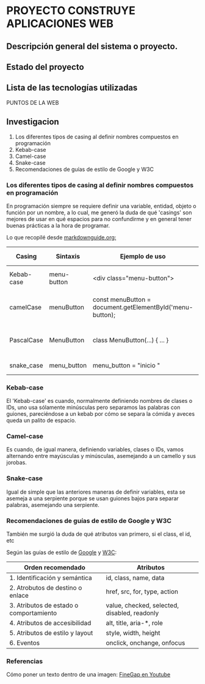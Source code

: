 # PROYECTO CONSTRUYE APLICACIONES WEB

## Descripción general del sistema o proyecto.

## Estado del proyecto

## Lista de las tecnologías utilizadas

PUNTOS DE LA WEB

## Investigacion

1. Los diferentes tipos de casing al definir nombres compuestos en programación
2. Kebab-case
3. Camel-case
4. Snake-case
5. Recomendaciones de guías de estilo de Google y W3C

### Los diferentes tipos de casing al definir nombres compuestos en programación

En programación siempre se requiere definir una variable, entidad, objeto o función por un nombre, a lo cual, me generó la duda de qué 'casings' son mejores de usar en qué espacios para no confundirme y en general tener buenas prácticas a la hora de programar.

Lo que recopilé desde [markdownguide.org:](https://www.markdownguide.org/basic-syntax)

| Casing     | Sintaxis    | Ejemplo de uso                                            | Dónde se usa (generalmente)                     |
| ---------- | ----------- | --------------------------------------------------------- | ----------------------------------------------- |
| Kebab-case | menu-button | &lt;div class="menu-button"&gt;                           | HTML, CSS y en nombres de archivos              |
| camelCase  | menuButton  | const menuButton = document.getElementById('menu-button); | Javascript, en nombres de variables o funciones |
| PascalCase | MenuButton  | class MenuButton(...) { ... }                             | Clases o componentes, mayormente React y POO    |
| snake_case | menu_button | menu_button = "inicio "                                   | Mayormente en Python xd                         |

### Kebab-case

El 'Kebab-case' es cuando, normalmente definiendo nombres de clases o IDs, uno usa sólamente minúsculas pero separamos las palabras con guiones, pareciéndose a un kebab por cómo se separa la cómida y aveces queda un palito de espacio.

### Camel-case

Es cuando, de igual manera, definiendo variables, clases o IDs, vamos alternando entre mayúsculas y minúsculas, asemejando a un camello y sus jorobas.

### Snake-case

Igual de simple que las anteriores maneras de definir variables, esta se asemeja a una serpiente porque se usan guiones bajos para separar palabras, asemejando una serpiente.

### Recomendaciones de guías de estilo de Google y W3C

También me surgió la duda de qué atributos van primero, si el class, el id, etc

Según las guías de estilo de [Google](https://developers.google.com/style/html-formatting) y [W3C](https://www.w3schools.com/html/html5_syntax.asp):

| Orden recomendado                       | Atributos                                    |
| --------------------------------------- | -------------------------------------------- |
| 1. Identificación y semántica           | id, class, name, data                        |
| 2. Atrobutos de destino o enlace        | href, src, for, type, action                 |
| 3. Atributos de estado o comportamiento | value, checked, selected, disabled, readonly |
| 4. Atributos de accesibilidad           | alt, title, aria-\*, role                    |
| 5. Atributos de estilo y layout         | style, width, height                         |
| 6. Eventos                              | onclick, onchange, onfocus                   |

### Referencias

Cómo poner un texto dentro de una imagen: [FineGap en Youtube](https://www.youtube.com/watch?v=Ne-uF4oY6pQ)
